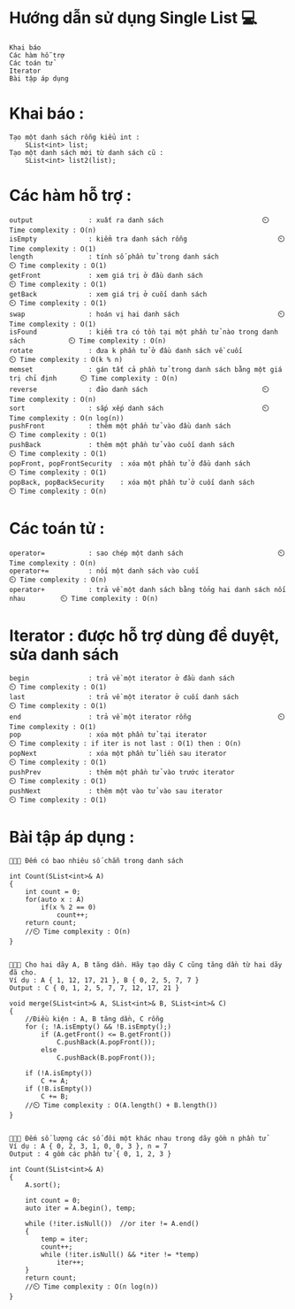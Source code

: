 # Hướng dẫn sử dụng Single List 💻
	Khai báo
	Các hàm hỗ trợ
	Các toán tử
	Iterator
	Bài tập áp dụng
	
# Khai báo :
	Tạo một danh sách rỗng kiểu int :
		SList<int> list;
	Tạo một danh sách mới từ danh sách cũ :
		SList<int> list2(list);

# Các hàm hỗ trợ :
	output				: xuất ra danh sách							⏲️ Time complexity : O(n)
	isEmpty				: kiểm tra danh sách rỗng						⏲️ Time complexity : O(1)
	length				: tính số phần tử trong danh sách					⏲️ Time complexity : O(1)
	getFront			: xem giá trị ở đầu danh sách						⏲️ Time complexity : O(1)
	getBack				: xem giá trị ở cuối danh sách						⏲️ Time complexity : O(1)
	swap				: hoán vị hai danh sách							⏲️ Time complexity : O(1)
	isFound				: kiểm tra có tồn tại một phần tử nào trong danh sách			⏲️ Time complexity : O(n)
	rotate				: đưa k phần tử ở đầu danh sách về cuối					⏲️ Time complexity : O(k % n)
	memset				: gán tất cả phần tử trong danh sách bằng một giá trị chỉ định		⏲️ Time complexity : O(n)
	reverse				: đảo danh sách								⏲️ Time complexity : O(n)
	sort				: sắp xếp danh sách							⏲️ Time complexity : O(n log(n))
	pushFront			: thêm một phần tử vào đầu danh sách					⏲️ Time complexity : O(1)
	pushBack			: thêm một phần tử vào cuối danh sách					⏲️ Time complexity : O(1)
	popFront, popFrontSecurity	: xóa một phần tử ở đầu danh sách					⏲️ Time complexity : O(1)
	popBack, popBackSecurity	: xóa một phần tử ở cuối danh sách					⏲️ Time complexity : O(n)
	
# Các toán tử :
	operator= 			: sao chép một danh sách						⏲️ Time complexity : O(n)
	operator+=			: nối một danh sách vào cuối						⏲️ Time complexity : O(n)
	operator+			: trả về một danh sách bằng tổng hai danh sách nối nhau			⏲️ Time complexity : O(n)
	
# Iterator : được hỗ trợ dùng để duyệt, sửa danh sách
	begin 				: trả về một iterator ở đầu danh sách					⏲️ Time complexity : O(1)
	last 				: trả về một iterator ở cuối danh sách					⏲️ Time complexity : O(1)
	end 				: trả về một iterator rỗng						⏲️ Time complexity : O(1)
	pop 				: xóa một phần tử tại iterator						⏲️ Time complexity : if iter is not last : O(1) then : O(n)
	popNext				: xóa một phần tử liền sau iterator					⏲️ Time complexity : O(1)
	pushPrev			: thêm một phần tử vào trước iterator					⏲️ Time complexity : O(1)
	pushNext			: thêm một vào tử vào sau iterator					⏲️ Time complexity : O(1)
	
# Bài tập áp dụng :
	📖📖📖 Đếm có bao nhiêu số chẵn trong danh sách
	
	int Count(SList<int>& A)
	{
		int count = 0;
		for(auto x : A)
			if(x % 2 == 0)
				count++;
		return count;
		//⏲️ Time complexity : O(n)
	}


	📖📖📖 Cho hai dãy A, B tăng dần. Hãy tạo dãy C cũng tăng dần từ hai dãy đã cho.
	Ví dụ : A { 1, 12, 17, 21 }, B { 0, 2, 5, 7, 7 }
	Output : C { 0, 1, 2, 5, 7, 7, 12, 17, 21 }
	
	void merge(SList<int>& A, SList<int>& B, SList<int>& C)
	{
		//Điều kiện : A, B tăng dần, C rỗng
		for (; !A.isEmpty() && !B.isEmpty();)
			if (A.getFront() <= B.getFront())
				C.pushBack(A.popFront());
			else
				C.pushBack(B.popFront());

		if (!A.isEmpty())
			C += A;
		if (!B.isEmpty())
			C += B;
		//⏲️ Time complexity : O(A.length() + B.length())
	}
		
		
	📖📖📖 Đếm số lượng các số đôi một khác nhau trong dãy gồm n phần tử
	Ví dụ : A { 0, 2, 3, 1, 0, 0, 3 }, n = 7
	Output : 4 gồm các phần tử { 0, 1, 2, 3 }
	
	int Count(SList<int>& A)
	{
		A.sort();

		int count = 0;
		auto iter = A.begin(), temp;

		while (!iter.isNull())	//or iter != A.end()
		{
			temp = iter;
			count++;
			while (!iter.isNull() && *iter != *temp)
				iter++;
		}
		return count;
		//⏲️ Time complexity : O(n log(n))
	}
